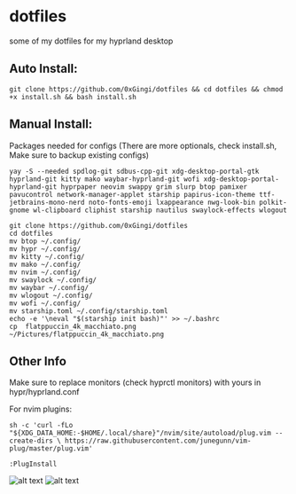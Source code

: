 # dotfiles
some of my dotfiles for my hyprland desktop

## Auto Install: 
```git clone https://github.com/0xGingi/dotfiles && cd dotfiles && chmod +x install.sh && bash install.sh```

## Manual Install:

Packages needed for configs (There are more optionals, check install.sh, Make sure to backup existing configs)
```
yay -S --needed spdlog-git sdbus-cpp-git xdg-desktop-portal-gtk hyprland-git kitty mako waybar-hyprland-git wofi xdg-desktop-portal-hyprland-git hyprpaper neovim swappy grim slurp btop pamixer pavucontrol network-manager-applet starship papirus-icon-theme ttf-jetbrains-mono-nerd noto-fonts-emoji lxappearance nwg-look-bin polkit-gnome wl-clipboard cliphist starship nautilus swaylock-effects wlogout 
```
```
git clone https://github.com/0xGingi/dotfiles
cd dotfiles
mv btop ~/.config/
mv hypr ~/.config/
mv kitty ~/.config/
mv mako ~/.config/
mv nvim ~/.config/
mv swaylock ~/.config/
mv waybar ~/.config/
mv wlogout ~/.config/
mv wofi ~/.config/
mv starship.toml ~/.config/starship.toml
echo -e '\neval "$(starship init bash)"' >> ~/.bashrc
cp  flatppuccin_4k_macchiato.png ~/Pictures/flatppuccin_4k_macchiato.png
```
## Other Info
Make sure to replace monitors (check hyprctl monitors) with yours in hypr/hyprland.conf

For nvim plugins:

``` sh -c 'curl -fLo "${XDG_DATA_HOME:-$HOME/.local/share}"/nvim/site/autoload/plug.vim --create-dirs \ https://raw.githubusercontent.com/junegunn/vim-plug/master/plug.vim' ```

```:PlugInstall```

![alt text](https://github.com/0xGingi/dotfiles/blob/main/Screenshots/Desktop.png?raw=true)
![alt text](https://github.com/0xGingi/dotfiles/blob/main/Screenshots/Wofi.png?raw=true)
